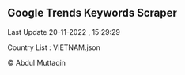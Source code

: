 

## Google Trends Keywords Scraper 
 
Last Update 20-11-2022 , 15:29:29

Country List :
VIETNAM.json



© Abdul Muttaqin 
